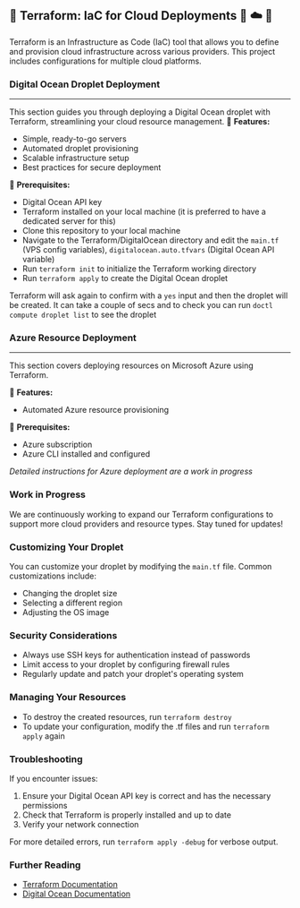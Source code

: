 ## 🤖 Terraform: IaC for Cloud Deployments 🚀 ☁️ 🐋

Terraform is an Infrastructure as Code (IaC) tool that allows you to define and provision cloud infrastructure across various providers. This project includes configurations for multiple cloud platforms.

### Digital Ocean Droplet Deployment
---
This section guides you through deploying a Digital Ocean droplet with Terraform, streamlining your cloud resource management.
🔧 **Features:**
- Simple, ready-to-go servers
- Automated droplet provisioning
- Scalable infrastructure setup
- Best practices for secure deployment

📝 **Prerequisites:**
- Digital Ocean API key
- Terraform installed on your local machine (it is preferred to have a dedicated server for this)
- Clone this repository to your local machine
- Navigate to the Terraform/DigitalOcean directory and edit the `main.tf` (VPS config variables), `digitalocean.auto.tfvars` (Digital Ocean API variable)
- Run `terraform init` to initialize the Terraform working directory
- Run `terraform apply` to create the Digital Ocean droplet

Terraform will ask again to confirm with a `yes` input and then the droplet will be created. It can take a couple of secs and to check you can run `doctl compute droplet list` to see the droplet

### Azure Resource Deployment
---
This section covers deploying resources on Microsoft Azure using Terraform.

🔧 **Features:**
- Automated Azure resource provisioning

📝 **Prerequisites:**
- Azure subscription
- Azure CLI installed and configured

*Detailed instructions for Azure deployment are a work in progress*

### Work in Progress

We are continuously working to expand our Terraform configurations to support more cloud providers and resource types. Stay tuned for updates!
### Customizing Your Droplet

You can customize your droplet by modifying the `main.tf` file. Common customizations include:
- Changing the droplet size
- Selecting a different region
- Adjusting the OS image

### Security Considerations

- Always use SSH keys for authentication instead of passwords
- Limit access to your droplet by configuring firewall rules
- Regularly update and patch your droplet's operating system

### Managing Your Resources

- To destroy the created resources, run `terraform destroy`
- To update your configuration, modify the .tf files and run `terraform apply` again

### Troubleshooting

If you encounter issues:
1. Ensure your Digital Ocean API key is correct and has the necessary permissions
2. Check that Terraform is properly installed and up to date
3. Verify your network connection

For more detailed errors, run `terraform apply -debug` for verbose output.

### Further Reading

- [Terraform Documentation](https://developer.hashicorp.com/terraform/docs)
- [Digital Ocean Documentation](https://docs.digitalocean.com/reference/terraform/)
